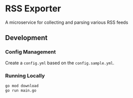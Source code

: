 # RSS Exporter

A microservice for collecting and parsing various RSS feeds

## Development

### Config Management

Create a `config.yml` based on the `config.sample.yml`.

### Running Locally

```bash
go mod download
go run main.go
```
